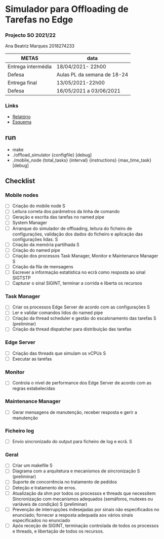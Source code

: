 # Simulador para Offloading de Tarefas no Edge

### Projecto SO 2021/22
Ana Beatriz Marques 2018274233

| METAS | data |
| --- | --- |
| Entrega intermédia | 18/04/2021- 22h00|
| Defesa | Aulas PL da semana de	18-24 |
| Entrega final | 13/05/2021-22h00 |
| Defesa | 16/05/2021 a	03/06/2021 |

### Links
- [Relatório](https://docs.google.com/document/d/1tC55xaVY_QENM3Livz2rrTaNydmLdTHq6Gej8J2ZANE/edit)
- [Esquema](https://docs.google.com/presentation/d/190iKgZj00AvN4xIBbyooPCvG89EpxFZdq5zakP03UZo/edit#slide=id.g11b2811ab0c_0_9)

## run
- make
- ./offload_simulator {configfile} [debug]
- ./mobile_node {total_tasks} {interval} {instructions} {max_time_task} [debug]


## Checklist

### Mobile nodes
- [ ] Criação do mobile node S
- [ ] Leitura correta dos parâmetros da linha de comando
- [ ] Geração e escrita das tarefas no named pipe
- [ ] System Manager
- [ ] Arranque do simulador de offloading, leitura do ficheiro de configurações, validação dos dados do ficheiro e aplicação das configurações lidas. S
- [ ] Criação da memória partilhada S
- [ ] Criação do named pipe
- [ ] Criação dos processos Task Manager, Monitor e Maintenance Manager S
- [ ] Criação da fila de mensagens
- [ ] Escrever a informação estatística no ecrã como resposta ao sinal SIGTSTP
- [ ] Capturar o sinal SIGINT, terminar a corrida e liberta os recursos

### Task Manager

- [ ] Criar os processos Edge Server de acordo com as configurações S 
- [ ] Ler e validar comandos lidos do named pipe
- [ ] Criação da thread scheduler e gestão do escalonamento das tarefas S (preliminar)
- [ ] Criação da thread dispatcher para distribuição das tarefas

### Edge Server

- [ ] Criação das threads que simulam os vCPUs S
- [ ] Executar as tarefas
### Monitor
- [ ] Controla o nível de performance dos Edge Server de acordo com as regras estabelecidas

### Maintenance Manager
- [ ] Gerar mensagens de manutenção, receber resposta e gerir a manutenção
### Ficheiro log
- [ ] Envio sincronizado do output para ficheiro de log e ecrã. S
### Geral
- [ ] Criar um makefile S
- [ ] Diagrama com a arquitetura e mecanismos de sincronização S (preliminar)
- [ ] Suporte de concorrência no tratamento de pedidos
- [ ] Deteção e tratamento de erros.
- [ ] Atualização da shm por todos os processos e threads que necessitem Sincronização com mecanismos adequados (semáforos, mutexes ou variáveis de condição) S (preliminar)
- [ ] Prevenção de interrupções indesejadas por sinais não especificados no enunciado; fornecer a resposta adequada aos vários sinais especificados no enunciado
- [ ] Após receção de SIGINT, terminação controlada de todos os processos e threads, e libertação de todos os recursos.

